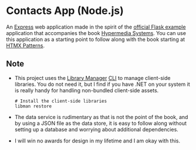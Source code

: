 # Contacts App (Node.js)

An [Express](https://expressjs.com/) web application made in the spirit of the [official Flask example][htmx-proj] application
that accompanies the book [Hypermedia Systems][htmx-book]. You can use this application as a starting point
to follow along with the book starting at [HTMX Patterns](https://hypermedia.systems/htmx-patterns/).

## Note

- This project uses the [Library Manager][libman] [CLI][libman-cli] to manage client-side libraries. You do not need it,
  but I find if you have .NET on your system it is really handy for handling non-bundled client-side assets.

  ```shell
  # Install the client-side libraries
  libman restore
  ```

- The data service is rudimentary as that is not the point of the book, and by using a JSON file
  as the data store, it is easy to follow along without setting up a database and worrying about additional dependencies.
- I will win no awards for design in my lifetime and I am okay with this.

[htmx]: https://htmx.org 'High power tools for HTML'
[htmx-book]: https://hypermedia.systems/ 'Hypermedia Systems Book'
[flask]: https://flask.palletsprojects.com/ 'Flask - A minimal web framework for Python'
[htmx-proj]: https://github.com/bigskysoftware/contact-app 'Contact App - official'
[libman]: https://devblogs.microsoft.com/dotnet/library-manager-client-side-content-manager-for-web-apps/ 'Client-side content manager for web apps'
[libman-cli]: https://learn.microsoft.com/en-us/aspnet/core/client-side/libman/libman-cli
